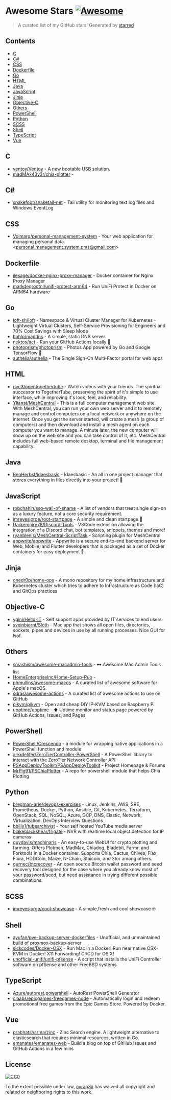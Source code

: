 # Awesome Stars [![Awesome](https://cdn.rawgit.com/sindresorhus/awesome/d7305f38d29fed78fa85652e3a63e154dd8e8829/media/badge.svg)](https://github.com/sindresorhus/awesome)

> A curated list of my GitHub stars!  Generated by [starred](https://github.com/maguowei/starred)


## Contents

  - [C](#c)
  - [C#](#c#)
  - [CSS](#css)
  - [Dockerfile](#dockerfile)
  - [Go](#go)
  - [HTML](#html)
  - [Java](#java)
  - [JavaScript](#javascript)
  - [Jinja](#jinja)
  - [Objective-C](#objective-c)
  - [Others](#others)
  - [PowerShell](#powershell)
  - [Python](#python)
  - [SCSS](#scss)
  - [Shell](#shell)
  - [TypeScript](#typescript)
  - [Vue](#vue)

## C 

- [ventoy/Ventoy](https://github.com/ventoy/Ventoy) - A new bootable USB solution.
- [madMAx43v3r/chia-plotter](https://github.com/madMAx43v3r/chia-plotter) - 

## C# # 

- [snakefoot/snaketail-net](https://github.com/snakefoot/snaketail-net) - Tail utility for monitoring text log files and Windows EventLog

## CSS 

- [Volmarg/personal-management-system](https://github.com/Volmarg/personal-management-system) - Your web application for managing personal data. &lt;personal.management.system.pms@gmail.com&gt;

## Dockerfile 

- [jlesage/docker-nginx-proxy-manager](https://github.com/jlesage/docker-nginx-proxy-manager) - Docker container for Nginx Proxy Manager
- [markdegrootnl/unifi-protect-arm64](https://github.com/markdegrootnl/unifi-protect-arm64) - Run UniFi Protect in Docker on ARM64 hardware

## Go 

- [loft-sh/loft](https://github.com/loft-sh/loft) - Namespace & Virtual Cluster Manager for Kubernetes - Lightweight Virtual Clusters, Self-Service Provisioning for Engineers and 70% Cost Savings with Sleep Mode
- [bahlo/mapdns](https://github.com/bahlo/mapdns) - A simple, static DNS server.
- [nektos/act](https://github.com/nektos/act) - Run your GitHub Actions locally 🚀
- [photoprism/photoprism](https://github.com/photoprism/photoprism) - Photos App powered by Go and Google TensorFlow 🌈
- [authelia/authelia](https://github.com/authelia/authelia) - The Single Sign-On Multi-Factor portal for web apps

## HTML 

- [dyc3/opentogethertube](https://github.com/dyc3/opentogethertube) - Watch videos with your friends. The spiritual successor to TogetherTube, preserving the spirit of it's simple to use interface, while improving it's look, feel, and reliability.
- [Ylianst/MeshCentral](https://github.com/Ylianst/MeshCentral) - This is a full computer management web site. With MeshCentral, you can run your own web server and it to remotely manage and control computers on a local network or anywhere on the internet. Once you get the server started, will create a mesh (a group of computers) and then download and install a mesh agent on each computer you want to manage. A minute later, the new computer will show up on the web site and you can take control of it, etc. MeshCentral includes full web-based remote desktop, terminal and file management capability.

## Java 

- [BenHerbst/idaesbasic](https://github.com/BenHerbst/idaesbasic) - Idaesbasic - An all in one project manager that stores everything in files directly into your project! 🤯

## JavaScript 

- [robchahin/sso-wall-of-shame](https://github.com/robchahin/sso-wall-of-shame) - A list of vendors that treat single sign-on as a luxury feature, not a core security requirement.
- [imreyesjorge/root-startpage](https://github.com/imreyesjorge/root-startpage) - A simple and clean startpage 🌟
- [Darkempire78/Discord-Tools](https://github.com/Darkempire78/Discord-Tools) - VSCode extension allowing the integration of a Discord chat, bot templates, snippets, themes and more!
- [ryanblenis/MeshCentral-ScriptTask](https://github.com/ryanblenis/MeshCentral-ScriptTask) - Scripting plugin for MeshCentral
- [appwrite/appwrite](https://github.com/appwrite/appwrite) - Appwrite is a secure end-to-end backend server for Web, Mobile, and Flutter developers that is packaged as a set of Docker containers for easy deployment 🚀

## Jinja 

- [onedr0p/home-ops](https://github.com/onedr0p/home-ops) - A mono repository for my home infrastructure and Kubernetes cluster which tries to adhere to Infrastructure as Code (IaC) and GitOps practices

## Objective-C 

- [ygini/Hello-IT](https://github.com/ygini/Hello-IT) - Self support apps provided by IT services to end users.
- [sveinbjornt/Sloth](https://github.com/sveinbjornt/Sloth) - Mac app that shows all open files, directories, sockets, pipes and devices in use by all running processes. Nice GUI for lsof.

## Others 

- [smashism/awesome-macadmin-tools](https://github.com/smashism/awesome-macadmin-tools) - 🕶 Awesome Mac Admin Tools list
- [HomeEnterpriseInc/Home-Setup-Pub](https://github.com/HomeEnterpriseInc/Home-Setup-Pub) - 
- [phmullins/awesome-macos](https://github.com/phmullins/awesome-macos) - A curated list of awesome software for Apple's macOS.
- [sdras/awesome-actions](https://github.com/sdras/awesome-actions) - A curated list of awesome actions to use on GitHub
- [pikvm/pikvm](https://github.com/pikvm/pikvm) - Open and cheap DIY IP-KVM based on Raspberry Pi
- [upptime/upptime](https://github.com/upptime/upptime) - ⬆️ Uptime monitor and status page powered by GitHub Actions, Issues, and Pages

## PowerShell 

- [PowerShell/Crescendo](https://github.com/PowerShell/Crescendo) - a module for wrapping native applications in a PowerShell function and module
- [alexdelifer/ZeroTierController-PowerShell](https://github.com/alexdelifer/ZeroTierController-PowerShell) - A PowerShell library to interact with the ZeroTier Network Controller API
- [PSAppDeployToolkit/PSAppDeployToolkit](https://github.com/PSAppDeployToolkit/PSAppDeployToolkit) - Project Homepage & Forums
- [MrPig91/PSChiaPlotter](https://github.com/MrPig91/PSChiaPlotter) - A repo for powershell module that helps Chia Plotting

## Python 

- [bregman-arie/devops-exercises](https://github.com/bregman-arie/devops-exercises) - Linux, Jenkins, AWS, SRE, Prometheus, Docker, Python, Ansible, Git, Kubernetes, Terraform, OpenStack, SQL, NoSQL, Azure, GCP, DNS, Elastic, Network, Virtualization. DevOps Interview Questions
- [bbilly1/tubearchivist](https://github.com/bbilly1/tubearchivist) - Your self hosted YouTube media server
- [blakeblackshear/frigate](https://github.com/blakeblackshear/frigate) - NVR with realtime local object detection for IP cameras
- [guydavis/machinaris](https://github.com/guydavis/machinaris) - An easy-to-use WebUI for crypto plotting and farming.  Offers Plotman, MadMax, Chiadog, Bladebit, Farmr, and Forktools in a Docker container.  Supports Chia, Cactus, Chives, Flax, Flora, HDDCoin, Maize, N-Chain, Staicoin, and Stor among others.
- [gurnec/btcrecover](https://github.com/gurnec/btcrecover) - An open source Bitcoin wallet password and seed recovery tool designed for the case where you already know most of your password/seed, but need assistance in trying different possible combinations.

## SCSS 

- [imreyesjorge/cool-showcase](https://github.com/imreyesjorge/cool-showcase) - A simple,fresh and cool showcase 🤓

## Shell 

- [ayufan/pve-backup-server-dockerfiles](https://github.com/ayufan/pve-backup-server-dockerfiles) - Unofficial, and unmaintained build of proxmox-backup-server
- [sickcodes/Docker-OSX](https://github.com/sickcodes/Docker-OSX) - Run Mac in a Docker! Run near native OSX-KVM in Docker! X11 Forwarding! CI/CD for OS X!
- [unofficial-unifi/unifi-pfsense](https://github.com/unofficial-unifi/unifi-pfsense) - A script that installs the UniFi Controller software on pfSense and other FreeBSD systems

## TypeScript 

- [Azure/autorest.powershell](https://github.com/Azure/autorest.powershell) - AutoRest PowerShell Generator
- [claabs/epicgames-freegames-node](https://github.com/claabs/epicgames-freegames-node) - Automatically login and redeem promotional free games from the Epic Games Store. Powered by Docker.

## Vue 

- [prabhatsharma/zinc](https://github.com/prabhatsharma/zinc) - Zinc Search engine. A lightweight alternative to elasticsearch that requires minimal resources, written in Go.
- [emanates/emanates-web](https://github.com/emanates/emanates-web) - Build a blog on top of GitHub Issues and GitHub Actions in a few mins


## License

[![CC0](http://mirrors.creativecommons.org/presskit/buttons/88x31/svg/cc-zero.svg)](https://creativecommons.org/publicdomain/zero/1.0/)

To the extent possible under law, [ovrap3x](https://github.com/ovrap3x) has waived all copyright and related or neighboring rights to this work.

